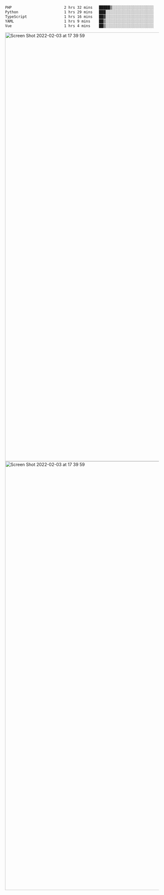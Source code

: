<!--START_SECTION:waka-->

```txt
PHP                        2 hrs 32 mins   █████▒░░░░░░░░░░░░░░░░░░░   21.41 %
Python                     1 hrs 29 mins   ███░░░░░░░░░░░░░░░░░░░░░░   12.46 %
TypeScript                 1 hrs 16 mins   ██▓░░░░░░░░░░░░░░░░░░░░░░   10.74 %
YAML                       1 hrs 9 mins    ██▒░░░░░░░░░░░░░░░░░░░░░░   09.65 %
Vue                        1 hrs 4 mins    ██▒░░░░░░░░░░░░░░░░░░░░░░   09.01 %
```

<!--END_SECTION:waka-->

<img width="1400" alt="Screen Shot 2022-02-03 at 17 39 59" src="https://user-images.githubusercontent.com/45716542/152387304-f2b60485-53a6-4f4b-a818-5cefb1b0c0ae.png">
<img width="1400" alt="Screen Shot 2022-02-03 at 17 39 59" src="https://user-images.githubusercontent.com/45716542/152387273-ea5cdf21-2a45-44da-8bef-00c1763b1d42.png">
